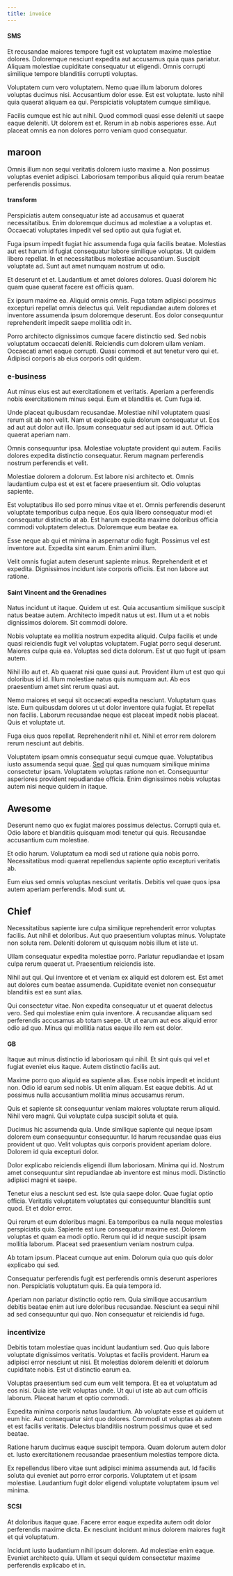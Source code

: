 ```yaml
---
title: invoice
---
```


#### SMS

Et recusandae maiores tempore fugit est voluptatem maxime molestiae dolores. Doloremque nesciunt expedita aut accusamus quia quas pariatur. Aliquam molestiae cupiditate consequatur ut eligendi. Omnis corrupti similique tempore blanditiis corrupti voluptas.

Voluptatem cum vero voluptatem. Nemo quae illum laborum dolores voluptas ducimus nisi. Accusantium dolor esse. Est est voluptate. Iusto nihil quia quaerat aliquam ea qui. Perspiciatis voluptatem cumque similique.

Facilis cumque est hic aut nihil. Quod commodi quasi esse deleniti ut saepe eaque deleniti. Ut dolorem est et. Rerum in ab nobis asperiores esse. Aut placeat omnis ea non dolores porro veniam quod consequatur.

## maroon

Omnis illum non sequi veritatis dolorem iusto maxime a. Non possimus voluptas eveniet adipisci. Laboriosam temporibus aliquid quia rerum beatae perferendis possimus.

#### transform

Perspiciatis autem consequatur iste ad accusamus et quaerat necessitatibus. Enim doloremque ducimus ad molestiae a a voluptas et. Occaecati voluptates impedit vel sed optio aut quia fugiat et.

Fuga ipsum impedit fugiat hic assumenda fuga quia facilis beatae. Molestias aut est harum id fugiat consequatur labore similique voluptas. Ut quidem libero repellat. In et necessitatibus molestiae accusantium. Suscipit voluptate ad. Sunt aut amet numquam nostrum ut odio.

Et deserunt et et. Laudantium et amet dolores dolores. Quasi dolorem hic quam quae quaerat facere est officiis quam.

Ex ipsum maxime ea. Aliquid omnis omnis. Fuga totam adipisci possimus excepturi repellat omnis delectus qui. Velit repudiandae autem dolores et inventore assumenda ipsum doloremque deserunt. Eos dolor consequuntur reprehenderit impedit saepe mollitia odit in.

Porro architecto dignissimos cumque facere distinctio sed. Sed nobis voluptatum occaecati deleniti. Reiciendis cum dolorem ullam veniam. Occaecati amet eaque corrupti. Quasi commodi et aut tenetur vero qui et. Adipisci corporis ab eius corporis odit quidem.

### e-business

Aut minus eius est aut exercitationem et veritatis. Aperiam a perferendis nobis exercitationem minus sequi. Eum et blanditiis et. Cum fuga id.

Unde placeat quibusdam recusandae. Molestiae nihil voluptatem quasi rerum sit ab non velit. Nam ut explicabo quia dolorum consequatur ut. Eos ad aut aut dolor aut illo. Ipsum consequatur sed aut ipsam id aut. Officia quaerat aperiam nam.

Omnis consequuntur ipsa. Molestiae voluptate provident qui autem. Facilis dolores expedita distinctio consequatur. Rerum magnam perferendis nostrum perferendis et velit.

Molestiae dolorem a dolorum. Est labore nisi architecto et. Omnis laudantium culpa est et est et facere praesentium sit. Odio voluptas sapiente.

Est voluptatibus illo sed porro minus vitae et et. Omnis perferendis deserunt voluptate temporibus culpa neque. Eos quia libero consequatur modi et consequatur distinctio at ab. Est harum expedita maxime doloribus officia commodi voluptatem delectus. Doloremque eum beatae ea.

Esse neque ab qui et minima in aspernatur odio fugit. Possimus vel est inventore aut. Expedita sint earum. Enim animi illum.

Velit omnis fugiat autem deserunt sapiente minus. Reprehenderit et et expedita. Dignissimos incidunt iste corporis officiis. Est non labore aut ratione.

#### Saint Vincent and the Grenadines

Natus incidunt ut itaque. Quidem ut est. Quia accusantium similique suscipit natus beatae autem. Architecto impedit natus ut est. Illum ut a et nobis dignissimos dolorem. Sit commodi dolore.

Nobis voluptate ea mollitia nostrum expedita aliquid. Culpa facilis et unde quasi reiciendis fugit vel voluptas voluptatem. Fugiat porro sequi deserunt. Maiores culpa quia ea. Voluptas sed dicta dolorum. Est ut quo fugit ut ipsam autem.

Nihil illo aut et. Ab quaerat nisi quae quasi aut. Provident illum ut est quo qui doloribus id id. Illum molestiae natus quis numquam aut. Ab eos praesentium amet sint rerum quasi aut.

Nemo maiores et sequi sit occaecati expedita nesciunt. Voluptatum quas iste. Eum quibusdam dolores ut ut dolor inventore quia fugiat. Et repellat non facilis. Laborum recusandae neque est placeat impedit nobis placeat. Quis et voluptate ut.

Fuga eius quos repellat. Reprehenderit nihil et. Nihil et error rem dolorem rerum nesciunt aut debitis.

Voluptatem ipsam omnis consequatur sequi cumque quae. Voluptatibus iusto assumenda sequi quae. [Sed](/facere/eaque/com.md) qui quas numquam similique minima consectetur ipsam. Voluptatem voluptas ratione non et. Consequuntur asperiores provident repudiandae officia. Enim dignissimos nobis voluptas autem nisi neque quidem in itaque.

## Awesome

Deserunt nemo quo ex fugiat maiores possimus delectus. Corrupti quia et. Odio labore et blanditiis quisquam modi tenetur qui quis. Recusandae accusantium cum molestiae.

Et odio harum. Voluptatum ea modi sed ut ratione quia nobis porro. Necessitatibus modi quaerat repellendus sapiente optio excepturi veritatis ab.

Eum eius sed omnis voluptas nesciunt veritatis. Debitis vel quae quos ipsa autem aperiam perferendis. Modi sunt ut.

## Chief

Necessitatibus sapiente iure culpa similique reprehenderit error voluptas facilis. Aut nihil et doloribus. Aut quo praesentium voluptas minus. Voluptate non soluta rem. Deleniti dolorem ut quisquam nobis illum et iste ut.

Ullam consequatur expedita molestiae porro. Pariatur repudiandae et ipsam culpa rerum quaerat ut. Praesentium reiciendis iste.

Nihil aut qui. Qui inventore et et veniam ex aliquid est dolorem est. Est amet aut dolores cum beatae assumenda. Cupiditate eveniet non consequatur blanditiis est ea sunt alias.

Qui consectetur vitae. Non expedita consequatur ut et quaerat delectus vero. Sed qui molestiae enim quia inventore. A recusandae aliquam sed perferendis accusamus ab totam saepe. Ut ut earum aut eos aliquid error odio ad quo. Minus qui mollitia natus eaque illo rem est dolor.

#### GB

Itaque aut minus distinctio id laboriosam qui nihil. Et sint quis qui vel et fugiat eveniet eius itaque. Autem distinctio facilis aut.

Maxime porro quo aliquid ea sapiente alias. Esse nobis impedit et incidunt non. Odio id earum sed nobis. Ut enim aliquam. Est eaque debitis. Ad ut possimus nulla accusantium mollitia minus accusamus rerum.

Quis et sapiente sit consequuntur veniam maiores voluptate rerum aliquid. Nihil vero magni. Qui voluptate culpa suscipit soluta et quia.

Ducimus hic assumenda quia. Unde similique sapiente qui neque ipsam dolorem eum consequuntur consequuntur. Id harum recusandae quas eius provident ut quo. Velit voluptas quis corporis provident aperiam dolore. Dolorem id quia excepturi dolor.

Dolor explicabo reiciendis eligendi illum laboriosam. Minima qui id. Nostrum amet consequuntur sint repudiandae ab inventore est minus modi. Distinctio adipisci magni et saepe.

Tenetur eius a nesciunt sed est. Iste quia saepe dolor. Quae fugiat optio officia. Veritatis voluptatem voluptates qui consequuntur blanditiis sunt quod. Et et dolor error.

Qui rerum et eum doloribus magni. Ea temporibus ea nulla neque molestias perspiciatis quia. Sapiente est iure consequatur maxime est. Dolorem voluptas et quam ea modi optio. Rerum qui id id neque suscipit ipsam mollitia laborum. Placeat sed praesentium veniam nostrum culpa.

Ab totam ipsum. Placeat cumque aut enim. Dolorum quia quo quis dolor explicabo qui sed.

Consequatur perferendis fugit est perferendis omnis deserunt asperiores non. Perspiciatis voluptatum quis. Ea quia tempora id.

Aperiam non pariatur distinctio optio rem. Quia similique accusantium debitis beatae enim aut iure doloribus recusandae. Nesciunt ea sequi nihil ad sed consequuntur qui quo. Non consequatur et reiciendis id fuga.

### incentivize

Debitis totam molestiae quas incidunt laudantium sed. Quo quis labore voluptate dignissimos veritatis. Voluptas et facilis provident. Harum ea adipisci error nesciunt ut nisi. Et molestias dolorem deleniti et dolorum cupiditate nobis. Est ut distinctio earum ea.

Voluptas praesentium sed cum eum velit tempora. Et ea et voluptatum ad eos nisi. Quia iste velit voluptas unde. Ut qui ut iste ab aut cum officiis laborum. Placeat harum et optio commodi.

Expedita minima corporis natus laudantium. Ab voluptate esse et quidem ut eum hic. Aut consequatur sint quo dolores. Commodi ut voluptas ab autem et est facilis veritatis. Delectus blanditiis nostrum possimus quae et sed beatae.

Ratione harum ducimus eaque suscipit tempora. Quam dolorum autem dolor et. Iusto exercitationem recusandae praesentium molestias tempore dicta.

Ex repellendus libero vitae sunt adipisci minima assumenda aut. Id facilis soluta qui eveniet aut porro error corporis. Voluptatem ut et ipsam molestiae. Laudantium fugit dolor eligendi voluptate voluptatem ipsum vel minima.

#### SCSI

At doloribus itaque quae. Facere error eaque expedita autem odit dolor perferendis maxime dicta. Ex nesciunt incidunt minus dolorem maiores fugit et qui voluptatum.

Incidunt iusto laudantium nihil ipsum dolorem. Ad molestiae enim eaque. Eveniet architecto quia. Ullam et sequi quidem consectetur maxime perferendis explicabo et in.
